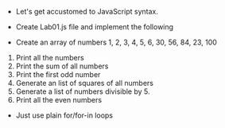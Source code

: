 * Let's get accustomed to JavaScript syntax.
* Create Lab01.js file and implement the following

* Create an array of numbers 1, 2, 3, 4, 5, 6, 30, 56, 84, 23, 100

1) Print all the numbers
2) Print the sum of all numbers
3) Print the first odd number
4) Generate an list of squares of all numbers
5) Generate a list of numbers divisible by 5. 
6) Print all the even numbers

* Just use plain for/for-in loops